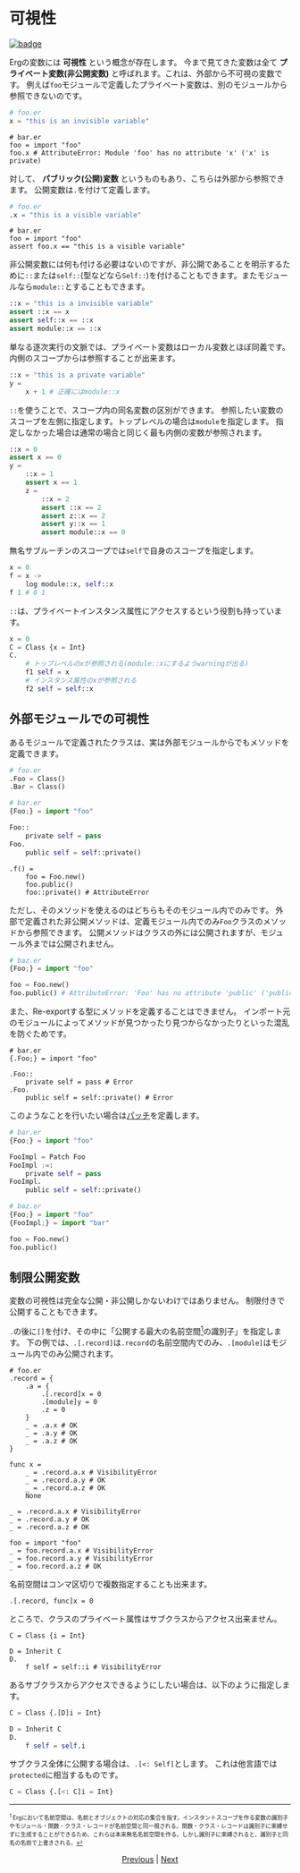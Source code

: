 # 可視性

[![badge](https://img.shields.io/endpoint.svg?url=https%3A%2F%2Fgezf7g7pd5.execute-api.ap-northeast-1.amazonaws.com%2Fdefault%2Fsource_up_to_date%3Fowner%3Derg-lang%26repos%3Derg%26ref%3Dmain%26path%3Ddoc/EN/syntax/21_visibility.md%26commit_hash%3D5fe4ad12075d710910f75c40552b4db621904c57)](https://gezf7g7pd5.execute-api.ap-northeast-1.amazonaws.com/default/source_up_to_date?owner=erg-lang&repos=erg&ref=main&path=doc/EN/syntax/21_visibility.md&commit_hash=5fe4ad12075d710910f75c40552b4db621904c57)

Ergの変数には __可視性__ という概念が存在します。
今まで見てきた変数は全て __プライベート変数(非公開変数)__ と呼ばれます。これは、外部から不可視の変数です。
例えば`foo`モジュールで定義したプライベート変数は、別のモジュールから参照できないのです。

```python
# foo.er
x = "this is an invisible variable"
```

```python,compile_fail
# bar.er
foo = import "foo"
foo.x # AttributeError: Module 'foo' has no attribute 'x' ('x' is private)
```

対して、 __パブリック(公開)変数__ というものもあり、こちらは外部から参照できます。
公開変数は`.`を付けて定義します。

```python
# foo.er
.x = "this is a visible variable"
```

```python,checker_ignore
# bar.er
foo = import "foo"
assert foo.x == "this is a visible variable"
```

非公開変数には何も付ける必要はないのですが、非公開であることを明示するために`::`または`self::`(型などなら`Self::`)を付けることもできます。またモジュールなら`module::`とすることもできます。

```python
::x = "this is a invisible variable"
assert ::x == x
assert self::x == ::x
assert module::x == ::x
```

単なる逐次実行の文脈では、プライベート変数はローカル変数とほぼ同義です。内側のスコープからは参照することが出来ます。

```python
::x = "this is a private variable"
y =
    x + 1 # 正確にはmodule::x
```

`::`を使うことで、スコープ内の同名変数の区別ができます。
参照したい変数のスコープを左側に指定します。トップレベルの場合は`module`を指定します。
指定しなかった場合は通常の場合と同じく最も内側の変数が参照されます。

```python
::x = 0
assert x == 0
y =
    ::x = 1
    assert x == 1
    z =
        ::x = 2
        assert ::x == 2
        assert z::x == 2
        assert y::x == 1
        assert module::x == 0
```

無名サブルーチンのスコープでは`self`で自身のスコープを指定します。

```python
x = 0
f = x ->
    log module::x, self::x
f 1 # 0 1
```

`::`は、プライベートインスタンス属性にアクセスするという役割も持っています。

```python
x = 0
C = Class {x = Int}
C.
    # トップレベルのxが参照される(module::xにするようwarningが出る)
    f1 self = x
    # インスタンス属性のxが参照される
    f2 self = self::x
```

## 外部モジュールでの可視性

あるモジュールで定義されたクラスは、実は外部モジュールからでもメソッドを定義できます。

```python
# foo.er
.Foo = Class()
.Bar = Class()
```

```python
# bar.er
{Foo;} = import "foo"

Foo::
    private self = pass
Foo.
    public self = self::private()
```

```python,compile_fail
.f() =
    foo = Foo.new()
    foo.public()
    foo::private() # AttributeError
```

ただし、そのメソッドを使えるのはどちらもそのモジュール内でのみです。
外部で定義された非公開メソッドは、定義モジュール内でのみ`Foo`クラスのメソッドから参照できます。
公開メソッドはクラスの外には公開されますが、モジュール外までは公開されません。

```python
# baz.er
{Foo;} = import "foo"

foo = Foo.new()
foo.public() # AttributeError: 'Foo' has no attribute 'public' ('public' is defined in module 'bar')
```

また、Re-exportする型にメソッドを定義することはできません。
インポート元のモジュールによってメソッドが見つかったり見つからなかったりといった混乱を防ぐためです。

```python,compile_fail
# bar.er
{.Foo;} = import "foo"

.Foo::
    private self = pass # Error
.Foo.
    public self = self::private() # Error
```

このようなことを行いたい場合は[パッチ](./type/07_patch.md)を定義します。

```python
# bar.er
{Foo;} = import "foo"

FooImpl = Patch Foo
FooImpl :=:
    private self = pass
FooImpl.
    public self = self::private()
```

```python
# baz.er
{Foo;} = import "foo"
{FooImpl;} = import "bar"

foo = Foo.new()
foo.public()
```

## 制限公開変数

変数の可視性は完全な公開・非公開しかないわけではありません。
制限付きで公開することもできます。

`.`の後に`[]`を付け、その中に「公開する最大の名前空間[<sup id="f1">1</sup>](#1)の識別子」を指定します。
下の例では、`.[.record]`は`.record`の名前空間内でのみ、`.[module]`はモジュール内でのみ公開されます。

```python,checker_ignore
# foo.er
.record = {
    .a = {
        .[.record]x = 0
        .[module]y = 0
        .z = 0
    }
    _ = .a.x # OK
    _ = .a.y # OK
    _ = .a.z # OK
}

func x =
    _ = .record.a.x # VisibilityError
    _ = .record.a.y # OK
    _ = .record.a.z # OK
    None

_ = .record.a.x # VisibilityError
_ = .record.a.y # OK
_ = .record.a.z # OK
```

```python,checker_ignore
foo = import "foo"
_ = foo.record.a.x # VisibilityError
_ = foo.record.a.y # VisibilityError
_ = foo.record.a.z # OK
```

名前空間はコンマ区切りで複数指定することも出来ます。

```python,checker_ignore
.[.record, func]x = 0
```

ところで、クラスのプライベート属性はサブクラスからアクセス出来ません。

```python,compile_fail
C = Class {i = Int}

D = Inherit C
D.
    f self = self::i # VisibilityError
```

あるサブクラスからアクセスできるようにしたい場合は、以下のように指定します。

```python
C = Class {.[D]i = Int}

D = Inherit C
D.
    f self = self.i
```

サブクラス全体に公開する場合は、`.[<: Self]`とします。
これは他言語では`protected`に相当するものです。

```python
C = Class {.[<: C]i = Int}
```

---

<span id="1" style="font-size:x-small"><sup>1</sup> Ergにおいて名前空間は、名前とオブジェクトの対応の集合を指す。インスタントスコープを作る変数の識別子やモジュール・関数・クラス・レコードが名前空間と同一視される。関数・クラス・レコードは識別子に束縛せずに生成することができるため、これらは本来無名名前空間を作る。しかし識別子に束縛されると、識別子と同名の名前で上書きされる。[↩](#f1) </span>

<p align='center'>
    <a href='./20_ownership.md'>Previous</a> | <a href='./22_naming_rule.md'>Next</a>
</p>
